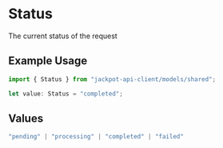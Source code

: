 # Status

The current status of the request

## Example Usage

```typescript
import { Status } from "jackpot-api-client/models/shared";

let value: Status = "completed";
```

## Values

```typescript
"pending" | "processing" | "completed" | "failed"
```